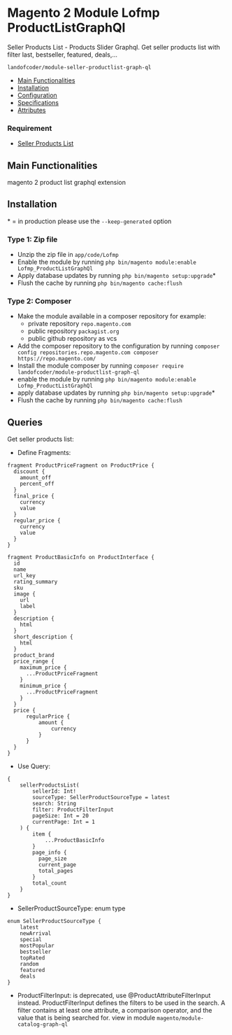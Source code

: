 # Magento 2 Module Lofmp ProductListGraphQl
Seller Products List - Products Slider Graphql. Get seller products list with filter last, bestseller, featured, deals,...

``landofcoder/module-seller-productlist-graph-ql``

 - [Main Functionalities](#markdown-header-main-functionalities)
 - [Installation](#markdown-header-installation)
 - [Configuration](#markdown-header-configuration)
 - [Specifications](#markdown-header-specifications)
 - [Attributes](#markdown-header-attributes)
 
### Requirement
- [Seller Products List](https://github.com/landofcoder/module-seller-product-list)

## Main Functionalities
magento 2 product list graphql extension

## Installation
\* = in production please use the `--keep-generated` option

### Type 1: Zip file

 - Unzip the zip file in `app/code/Lofmp`
 - Enable the module by running `php bin/magento module:enable Lofmp_ProductListGraphQl`
 - Apply database updates by running `php bin/magento setup:upgrade`\*
 - Flush the cache by running `php bin/magento cache:flush`

### Type 2: Composer

 - Make the module available in a composer repository for example:
    - private repository `repo.magento.com`
    - public repository `packagist.org`
    - public github repository as vcs
 - Add the composer repository to the configuration by running `composer config repositories.repo.magento.com composer https://repo.magento.com/`
 - Install the module composer by running `composer require landofcoder/module-productlist-graph-ql`
 - enable the module by running `php bin/magento module:enable Lofmp_ProductListGraphQl`
 - apply database updates by running `php bin/magento setup:upgrade`\*
 - Flush the cache by running `php bin/magento cache:flush`

## Queries

Get seller products list:

- Define Fragments:

```
fragment ProductPriceFragment on ProductPrice {
  discount {
    amount_off
    percent_off
  }
  final_price {
    currency
    value
  }
  regular_price {
    currency
    value
  }
}

fragment ProductBasicInfo on ProductInterface {
  id
  name
  url_key
  rating_summary
  sku
  image {
    url
    label
  }
  description {
    html
  }
  short_description {
    html
  }
  product_brand
  price_range {
    maximum_price {
      ...ProductPriceFragment
    }
    minimum_price {
      ...ProductPriceFragment
    }
  }
  price {
      regularPrice {
          amount {
              currency
          }
      }
  }
}
```

- Use Query:

```
{
    sellerProductsList(
        sellerId: Int!
        sourceType: SellerProductSourceType = latest
        search: String
        filter: ProductFilterInput
        pageSize: Int = 20
        currentPage: Int = 1
    ) {
        item {
            ...ProductBasicInfo
        }
        page_info {
          page_size
          current_page
          total_pages
        }
        total_count
    }
}
```

- SellerProductSourceType: enum type

```
enum SellerProductSourceType {
    latest
    newArrival
    special
    mostPopular
    bestseller
    topRated
    random
    featured
    deals
}
```

- ProductFilterInput: is deprecated, use @ProductAttributeFilterInput instead. ProductFilterInput defines the filters to be used in the search. A filter contains at least one attribute, a comparison operator, and the value that is being searched for.
view in module ``magento/module-catalog-graph-ql``
